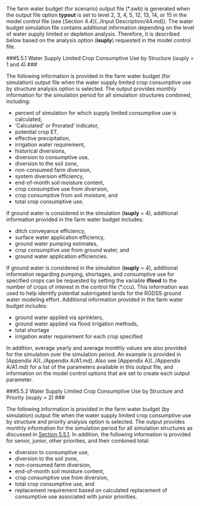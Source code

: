The farm water budget (for scenario) output file (\*.swb) is generated when the output file option 
**typout** is set to level 2, 3, 4, 5, 12, 13, 14, or 15 in the model control file (see [Section 4.4](../Input Description/44.md)). 
The water budget simulation file contains additional information depending on the level of water 
supply limited or depletion analysis.  Therefore, it is described below based on the analysis option 
(**isuply**) requested in the model control file.

###5.5.1 Water Supply Limited Crop Consumptive Use by Structure (isuply = 1 and 4) ###

The following information is provided in the farm water budget (for simulation) output file when the 
water supply limited crop consumptive use by structure analysis option is selected.  The output provides 
monthly information for the simulation period for all simulation structures combined, including:

* percent of simulation for which supply limited consumptive use is calculated, 
* ‘Calculated’ or Prorated’ indicator, 
* potential crop ET, 
* effective precipitation, 
* irrigation water requirement, 
* historical diversions, 
* diversion to consumptive use, 
* diversion to the soil zone, 
* non-consumed farm diversion, 
* system diversion efficiency, 
* end-of-month soil moisture content, 
* crop consumptive use from diversion, 
* crop consumptive from soil moisture, and 
* total crop consumptive use. 

If ground water is considered in the simulation (**isuply** = 4), additional information provided in the 
farm water budget includes: 

* ditch conveyance efficiency, 
* surface water application efficiency,
* ground water pumping estimates, 
* crop consumptive use from ground water, and 
* ground water application efficiencies.

If ground water is considered in the simulation (**isuply** = 4), additional information regarding pumping, 
shortages, and consumptive use for specified crops can be requested by setting the variable **iflood** to the 
number of crops of interest in the control file (\*.ccu). This information was used to help identify potential 
subirrigated lands for the RGDSS ground water modeling effort. Additional information provided in the farm 
water budget includes: 

* ground water applied via sprinklers, 
* ground water applied via flood irrigation methods, 
* total shortage 
* irrigation water requirement for each crop specified

In addition, average yearly and average monthly values are also provided for the simulation over the 
simulation period.  An example is provided in [Appendix A](../Appendix A/A1.md).  Also see [Appendix A](../Appendix A/A1.md) for a list of the 
parameters available in this output file, and information on the model control options that are set 
to create each output parameter. 

###5.5.2 Water Supply Limited Crop Consumptive Use by Structure and Priority (isuply = 2) ###

The following information is provided in the farm water budget (by simulation) output file when the water 
supply limited crop consumptive use by structure and priority analysis option is selected.  The output 
provides monthly information for the simulation period for all simulation structures as discussed in 
[Section 5.5.1](#551-water-supply-limited-crop-consumptive-use-by-structure-isuply-1-and-4).  In addition, the following information is provided for senior, junior, other priorities, 
and their combined total: 

* diversion to consumptive use, 
* diversion to the soil zone,  
* non-consumed farm diversion, 
* end-of-month soil moisture content, 
* crop consumptive use from diversion,
* total crop consumptive use, and 
* replacement requirement based on calculated replacement of consumptive use associated with junior priorities. 